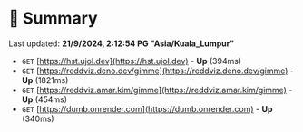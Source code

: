 # 📖 Summary
Last updated: **21/9/2024, 2:12:54 PG "Asia/Kuala_Lumpur"**

- `GET` [https://hst.ujol.dev](https://hst.ujol.dev) - **Up** (394ms)
- `GET` [https://reddviz.deno.dev/gimme](https://reddviz.deno.dev/gimme) - **Up** (1821ms)
- `GET` [https://reddviz.amar.kim/gimme](https://reddviz.amar.kim/gimme) - **Up** (454ms)
- `GET` [https://dumb.onrender.com](https://dumb.onrender.com) - **Up** (340ms)
